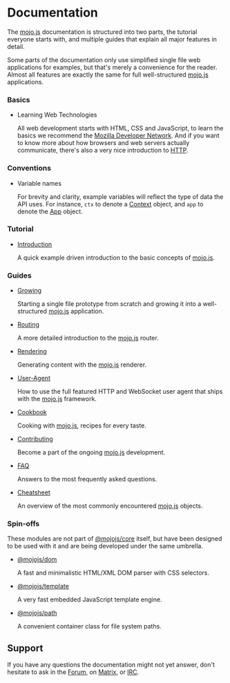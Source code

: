 
# Documentation

The [mojo.js](https://mojojs.org) documentation is structured into two parts, the tutorial everyone starts with, and
multiple guides that explain all major features in detail.

Some parts of the documentation only use simplified single file web applications for examples, but that's merely a
convenience for the reader. Almost all features are exactly the same for full well-structured
[mojo.js](https://mojojs.org) applications.

### Basics

* Learning Web Technologies

  All web development starts with HTML, CSS and JavaScript, to learn the basics we recommend the
  [Mozilla Developer Network](https://developer.mozilla.org/en-US/docs/Web). And if you want to know more about how
  browsers and web servers actually communicate, there's also a very nice introduction to
  [HTTP](https://developer.mozilla.org/en-US/docs/Web/HTTP).

### Conventions

* Variable names

  For brevity and clarity, example variables will reflect the type of data the API uses. For instance, `ctx` to denote
  a [Context](Cheatsheet.md#context) object, and `app` to denote the [App](Cheatsheet.md#app) object.

### Tutorial

* [Introduction](Introduction.md)

  A quick example driven introduction to the basic concepts of [mojo.js](https://mojojs.org).

### Guides

* [Growing](Growing.md)

  Starting a single file prototype from scratch and growing it into a well-structured [mojo.js](https://mojojs.org)
  application.

* [Routing](Routing.md)

  A more detailed introduction to the [mojo.js](https://mojojs.org) router.

* [Rendering](Rendering.md)

  Generating content with the [mojo.js](https://mojojs.org) renderer.

* [User-Agent](User-Agent.md)

  How to use the full featured HTTP and WebSocket user agent that ships with the [mojo.js](https://mojojs.org)
  framework.

* [Cookbook](Cookbook.md)

  Cooking with [mojo.js](https://mojojs.org), recipes for every taste.

* [Contributing](Contributing.md)

  Become a part of the ongoing [mojo.js](https://mojojs.org) development.

* [FAQ](FAQ.md)

  Answers to the most frequently asked questions.

* [Cheatsheet](Cheatsheet.md)

  An overview of the most commonly encountered [mojo.js](https://mojojs.org) objects.

### Spin-offs

These modules are not part of [@mojojs/core](https://www.npmjs.com/package/@mojojs/core) itself, but have been designed
to be used with it and are being developed under the same umbrella.

* [@mojojs/dom](https://www.npmjs.com/package/@mojojs/dom)

  A fast and minimalistic HTML/XML DOM parser with CSS selectors.

* [@mojojs/template](https://www.npmjs.com/package/@mojojs/template)

  A very fast embedded JavaScript template engine.

* [@mojojs/path](https://www.npmjs.com/package/@mojojs/path)

  A convenient container class for file system paths.

## Support

If you have any questions the documentation might not yet answer, don't hesitate to ask in the
[Forum](https://github.com/mojolicious/mojo.js/discussions), on [Matrix](https://matrix.to/#/#mojo:matrix.org), or
[IRC](https://web.libera.chat/#mojo).
